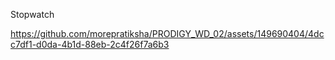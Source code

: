 Stopwatch 

https://github.com/morepratiksha/PRODIGY_WD_02/assets/149690404/4dcc7df1-d0da-4b1d-88eb-2c4f26f7a6b3

